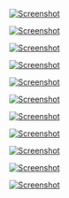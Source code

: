[![Screenshot](dwm-20120806s.png)](dwm-20120806.png)

[![Screenshot](dwm-20110720s.png)](dwm-20110720.png)

[![Screenshot](dwm-20100318s.png)](dwm-20100318.png)

[![Screenshot](dwm-20101101s.png)](dwm-20101101.png)

[![Screenshot](dwm-20091201s.png)](dwm-20091201.png)

[![Screenshot](dwm-20090710s.png)](dwm-20090710.png)

[![Screenshot](dwm-20090709s.png)](dwm-20090709.png)

[![Screenshot](dwm-20090620s.png)](dwm-20090620.png)

[![Screenshot](dwm-20080720s.png)](dwm-20080720.png)

[![Screenshot](dwm-20080717s.png)](dwm-20080717.png)

[![Screenshot](dwm-20070930s.png)](dwm-20070930.png)
